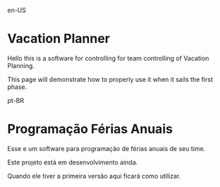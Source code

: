 en-US
# Vacation Planner


Hello this is a software for controlling for team controlling of Vacation Planning.

This page will demonstrate how to properly use it when it sails the first phase.


pt-BR
# Programação Férias Anuais


Esse e um software para programação de férias anuais de seu time.

Este projeto está em desenvolvimento ainda.

Quando ele tiver a primeira versão aqui ficará como utilizar.
